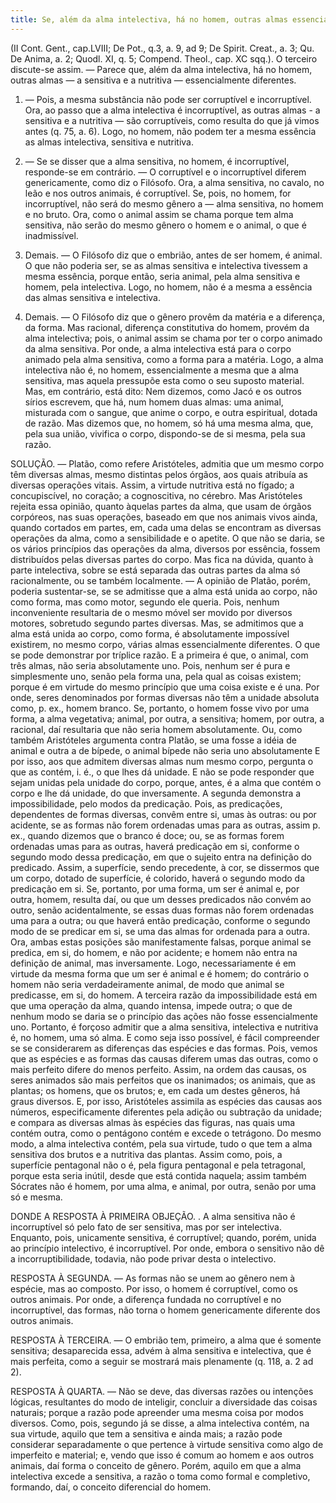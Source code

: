 ```yaml
---
title: Se, além da alma intelectiva, há no homem, outras almas essencialmente diferentes, a saber, a sensitiva e a nutritiva
---
```


(II Cont. Gent., cap.LVIII; De Pot., q.3, a. 9, ad 9; De Spirit. Creat., a. 3; Qu. De Anima, a. 2; Quodl. XI, q. 5; Compend. Theol., cap. XC sqq.).
  O terceiro discute-se assim. ― Parece que, além da alma intelectiva, há no homem, outras almas ― a sensitiva e a nutritiva ― essencialmente diferentes.  

1. ― Pois, a mesma substância não pode ser corruptível e incorruptível. Ora, ao passo que a alma intelectiva é incorruptível, as outras almas - a sensitiva e a nutritiva ― são corruptíveis, como resulta do que já vimos antes (q. 75, a. 6). Logo, no homem, não podem ter a mesma essência as almas intelectiva, sensitiva e nutritiva.  

2. ― Se se disser que a alma sensitiva, no homem, é incorruptível, responde-se em contrário. ― O corruptível e o incorruptível diferem genericamente, como diz o Filósofo. Ora, a alma sensitiva, no cavalo, no leão e nos outros animais, é corruptível. Se, pois, no homem, for incorruptível, não será do mesmo gênero a ― alma sensitiva, no homem e no bruto. Ora, como o animal assim se chama porque tem alma sensitiva, não serão do mesmo gênero o homem e o animal, o que é inadmissível.  

3. Demais. ― O Filósofo diz que o embrião, antes de ser homem, é animal. O que não poderia ser, se as almas sensitiva e intelectiva tivessem a mesma essência, porque então, seria animal, pela alma sensitiva e homem, pela intelectiva. Logo, no homem, não é a mesma a essência das almas sensitiva e intelectiva.  

4. Demais. ― O Filósofo diz que o gênero provêm da matéria e a diferença, da forma. Mas racional, diferença constitutiva do homem, provém da alma intelectiva; pois, o animal assim se chama por ter o corpo animado da alma sensitiva. Por onde, a alma intelectiva está para o corpo animado pela alma sensitiva, como a forma para a matéria. Logo, a alma intelectiva não é, no homem, essencialmente a mesma que a alma sensitiva, mas aquela pressupõe esta como o seu suposto material.  Mas, em contrário, está dito: Nem dizemos, como Jacó e os outros sírios escrevem, que há, num homem duas almas: uma animal, misturada com o sangue, que anime o corpo, e outra espiritual, dotada de razão. Mas dizemos que, no homem, só há uma mesma alma, que, pela sua união, vivifica o corpo, dispondo-se de si mesma, pela sua razão.  

SOLUÇÃO. ― Platão, como refere Aristóteles, admitia que um mesmo corpo têm diversas almas, mesmo distintas pelos órgãos, aos quais atribuía as diversas operações vitais. Assim, a virtude nutritiva está no fígado; a concupiscível, no coração; a cognoscitiva, no cérebro. Mas Aristóteles rejeita essa opinião, quanto àquelas partes da alma, que usam de órgãos corpóreos, nas suas operações, baseado em que nos animais vivos ainda, quando cortados em partes, em, cada uma delas se encontram as diversas operações da alma, como a sensibilidade e o apetite. O que não se daria, se os vários princípios das operações da alma, diversos por essência, fossem distribuídos pelas diversas partes do corpo. Mas fica na dúvida, quanto à parte intelectiva, sobre se está separada das outras partes da alma só racionalmente, ou se também localmente. ― A opinião de Platão, porém, poderia sustentar-se, se se admitisse que a alma está unida ao corpo, não como forma, mas como motor, segundo ele queria. Pois, nenhum inconveniente resultaria de o mesmo móvel ser movido por diversos motores, sobretudo segundo partes diversas.  Mas, se admitimos que a alma está unida ao corpo, como forma, é absolutamente impossível existirem, no mesmo corpo, várias almas essencialmente diferentes. O que se pode demonstrar por tríplice razão.  E a primeira é que, o animal, com três almas, não seria absolutamente uno. Pois, nenhum ser é pura e simplesmente uno, senão pela forma una, pela qual as coisas existem; porque é em virtude do mesmo princípio que uma coisa existe e é una. Por onde, seres denominados por formas diversas não têm a unidade absoluta como, p. ex., homem branco. Se, portanto, o homem fosse vivo por uma forma, a alma vegetativa; animal, por outra, a sensitiva; homem, por outra, a racional, daí resultaria que não seria homem absolutamente. Ou, como também Aristóteles argumenta contra Platão, se uma fosse a idéia de animal e outra a de bípede, o animal bípede não seria uno absolutamente E por isso, aos que admitem diversas almas num mesmo corpo, pergunta o que as contém, i. é., o que lhes dá unidade. E não se pode responder que sejam unidas pela unidade do corpo, porque, antes, é a alma que contém o corpo e lhe dá unidade, do que inversamente.  A segunda demonstra a impossibilidade, pelo modos da predicação. Pois, as predicações, dependentes de formas diversas, convêm entre si, umas às outras: ou por acidente, se as formas não forem ordenadas umas para as outras, assim p. ex., quando dizemos que o branco é doce; ou, se as formas forem ordenadas umas para as outras, haverá predicação em si, conforme o segundo modo dessa predicação, em que o sujeito entra na definição do predicado. Assim, a superfície, sendo precedente, à cor, se dissermos que um corpo, dotado de superfície, é colorido, haverá o segundo modo da predicação em si. Se, portanto, por uma forma, um ser é animal e, por outra, homem, resulta daí, ou que um desses predicados não convém ao outro, senão acidentalmente, se essas duas formas não forem ordenadas uma para a outra; ou que haverá então predicação, conforme o segundo modo de se predicar em si, se uma das almas for ordenada para a outra. Ora, ambas estas posições são manifestamente falsas, porque animal se predica, em si, do homem, e não por acidente; e homem não entra na definição de animal, mas inversamente. Logo, necessariamente é em virtude da mesma forma que um ser é animal e é homem; do contrário o homem não seria verdadeiramente animal, de modo que animal se predicasse, em si, do homem.  A terceira razão da impossibilidade está em que uma operação da alma, quando intensa, impede outra; o que de nenhum modo se daria se o princípio das ações não fosse essencialmente uno.  Portanto, é forçoso admitir que a alma sensitiva, intelectiva e nutritiva é, no homem, uma só alma.  E como seja isso possível, é fácil compreender se se considerarem as diferenças das espécies e das formas.  Pois, vemos que as espécies e as formas das causas diferem umas das outras, como o mais perfeito difere do menos perfeito. Assim, na ordem das causas, os seres animados são mais perfeitos que os inanimados; os animais, que as plantas; os homens, que os brutos; e, em cada um destes gêneros, há graus diversos. E, por isso, Aristóteles assimila as espécies das causas aos números, especificamente diferentes pela adição ou subtração da unidade; e compara as diversas almas às espécies das figuras, nas quais uma contém outra, como o pentágono contém e excede o tetrágono. Do mesmo modo, a alma intelectiva contém, pela sua virtude, tudo o que tem a alma sensitiva dos brutos e a nutritiva das plantas. Assim como, pois, a superfície pentagonal não o é, pela figura pentagonal e pela tetragonal, porque esta seria inútil, desde que está contida naquela; assim também Sócrates não é homem, por uma alma, e animal, por outra, senão por uma só e mesma.  

DONDE A RESPOSTA À PRIMEIRA OBJEÇÃO. . A alma sensitiva não é incorruptível só pelo fato de ser sensitiva, mas por ser intelectiva. Enquanto, pois, unicamente sensitiva, é corruptível; quando, porém, unida ao princípio intelectivo, é incorruptível. Por onde, embora o sensitivo não dê a incorruptibilidade, todavia, não pode privar desta o intelectivo.  

RESPOSTA À SEGUNDA. ― As formas não se unem ao gênero nem à espécie, mas ao composto. Por isso, o homem é corruptível, como os outros animais. Por onde, a diferença fundada no corruptível e no incorruptível, das formas, não torna o homem genericamente diferente dos outros animais.  

RESPOSTA À TERCEIRA. ― O embrião tem, primeiro, a alma que é somente sensitiva; desaparecida essa, advém à alma sensitiva e intelectiva, que é mais perfeita, como a seguir se mostrará mais plenamente (q. 118, a. 2 ad 2).
  

RESPOSTA À QUARTA. ― Não se deve, das diversas razões ou intenções lógicas, resultantes do modo de inteligir, concluir a diversidade das coisas naturais; porque a razão pode apreender uma mesma coisa por modos diversos. Como, pois, segundo já se disse, a alma intelectiva contém, na sua virtude, aquilo que tem a sensitiva e ainda mais; a razão pode considerar separadamente o que pertence à virtude sensitiva como algo de imperfeito e material; e, vendo que isso é comum ao homem e aos outros animais, daí forma o conceito de gênero. Porém, aquilo em que a alma intelectiva excede a sensitiva, a razão o toma como formal e completivo, formando, daí, o conceito diferencial do homem.